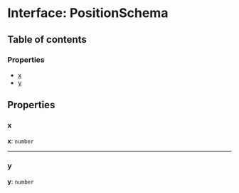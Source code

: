 # Interface: PositionSchema

## Table of contents

### Properties

* [x](/auto-docs/utils/interfaces/PositionSchema.md#x)
* [y](/auto-docs/utils/interfaces/PositionSchema.md#y)

## Properties

### x

**x**: `number`

***

### y

**y**: `number`
